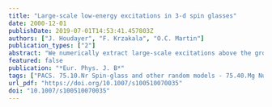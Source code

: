 ```yaml
---
title: "Large-scale low-energy excitations in 3-d spin glasses"
date: 2000-12-01
publishDate: 2019-07-01T14:53:41.457803Z
authors: ["J. Houdayer", "F. Krzakala", "O.C. Martin"]
publication_types: ["2"]
abstract: "We numerically extract large-scale excitations above the ground state in the 3-dimensional Edwards-Anderson spin glass with Gaussian couplings. We find that associated energies are O(1), in agreement with the mean field picture. Of further interest are the position-space properties of these excitations. First, our study of their topological properties show that the majority of the large-scale excitations are sponge-like. Second, when probing their geometrical properties, we find that the excitations coarsen when the system size is increased. We conclude that either finite size effects are very large even when the spin overlap q is close to zero, or the mean field picture of homogeneous excitations has to be modified."
featured: false
publication: "*Eur. Phys. J. B*"
tags: ["PACS. 75.10.Nr Spin-glass and other random models - 75.40.Mg Numerical simulation studies"]
url_pdf: "https://doi.org/10.1007/s100510070035"
doi: "10.1007/s100510070035"
---
```



